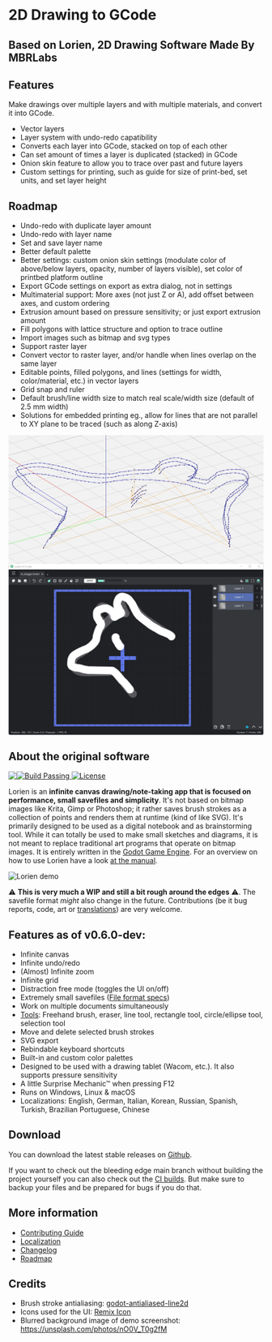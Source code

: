 # 2D Drawing to GCode

## Based on Lorien, 2D Drawing Software Made By MBRLabs

## Features
Make drawings over multiple layers and with multiple materials, and convert it into GCode.
- Vector layers
- Layer system with undo-redo capatibility
- Converts each layer into GCode, stacked on top of each other
- Can set amount of times a layer is duplicated (stacked) in GCode
- Onion skin feature to allow you to trace over past and future layers
- Custom settings for printing, such as guide for size of print-bed, set units, and set layer height

## Roadmap
- Undo-redo with duplicate layer amount
- Undo-redo with layer name
- Set and save layer name
- Better default palette
- Better settings: custom onion skin settings (modulate color of above/below layers, opacity, number of layers visible), set color of printbed platform outline
- Export GCode settings on export as extra dialog, not in settings
- Multimaterial support: More axes (not just Z or A), add offset between axes, and custom ordering
- Extrusion amount based on pressure sensitivity; or just export extrusion amount
- Fill polygons with lattice structure and option to trace outline
- Import images such as bitmap and svg types
- Support raster layer
- Convert vector to raster layer, and/or handle when lines overlap on the same layer
- Editable points, filled polygons, and lines (settings for width, color/material, etc.) in vector layers
- Grid snap and ruler
- Default brush/line width size to match real scale/width size (default of 2.5 mm width)
- Solutions for embedded printing eg., allow for lines that are not parallel to XY plane to be traced (such as along Z-axis)

<img src="https://github.com/QueenChristina/draw-to-gcode/blob/main/images/gcode-demo.jpg" align="center"/>
<img src="https://github.com/QueenChristina/draw-to-gcode/blob/main/images/layers-demo.jpg" align="center"/>

## About the original software
<img src="https://raw.githubusercontent.com/mbrlabs/Lorien/main/images/lorien.png" align="left"/>
<p>
    <a href="https://github.com/mbrlabs/Lorien/actions">
        <img src="https://github.com/mbrlabs/Lorien/workflows/build/badge.svg" alt="Build Passing" />
    </a>
    <a href="https://github.com/mbrlabs/Lorien/blob/main/LICENSE">
        <img src="https://img.shields.io/github/license/mbrlabs/Lorien.svg" alt="License" />
    </a>
</p>

Lorien is an **infinite canvas drawing/note-taking app that is focused on performance, small savefiles and simplicity**. It's not based on bitmap images like Krita, Gimp or Photoshop; it rather saves brush strokes as a collection of points and renders them at runtime (kind of like SVG). It's primarily designed to be used as a digital notebook and as brainstorming tool. While it can totally be used to make small sketches and diagrams, it is not meant to replace traditional art programs that operate on bitmap images. It is entirely written in the [Godot Game Engine](https://godotengine.org/). For an overview on how to use Lorien have a look [at the manual](docs/manuals/manual_v0.5.0.md). 

![Lorien demo](https://raw.githubusercontent.com/mbrlabs/Lorien/main/images/lorien_demo.png)

⚠ **This is very much a WIP and still a bit rough around the edges** ⚠. The savefile format *might* also change in the future. Contributions (be it bug reports, code, art or [translations](docs/i18n.md)) are very welcome.

## Features as of v0.6.0-dev:
- Infinite canvas
- Infinite undo/redo
- (Almost) Infinite zoom
- Infinite grid
- Distraction free mode (toggles the UI on/off)
- Extremely small savefiles ([File format specs](docs/file_format.md))
- Work on multiple documents simultaneously
- [Tools](docs/manuals/manual_v0.5.0.md): Freehand brush, eraser, line tool, rectangle tool, circle/ellipse tool, selection tool
- Move and delete selected brush strokes
- SVG export
- Rebindable keyboard shortcuts
- Built-in and custom color palettes
- Designed to be used with a drawing tablet (Wacom, etc.). It also supports pressure sensitivity
- A little Surprise Mechanic™ when pressing F12
- Runs on Windows, Linux & macOS
- Localizations: English, German, Italian, Korean, Russian, Spanish, Turkish, Brazilian Portuguese, Chinese

## Download
You can download the latest stable releases on [Github](https://github.com/mbrlabs/Lorien/releases). 

If you want to check out the bleeding edge main branch without building the project yourself you can also check out the [CI builds](https://github.com/mbrlabs/Lorien/actions). But make sure to backup your files and be prepared for bugs if you do that.

## More information
- [Contributing Guide](docs/contributing.md)
- [Localization](docs/i18n.md)
- [Changelog](docs/changelog.md)
- [Roadmap](docs/roadmap.md)

## Credits
- Brush stroke antialiasing: [godot-antialiased-line2d](https://github.com/godot-extended-libraries/godot-antialiased-line2d)
- Icons used for the UI: [Remix Icon](https://remixicon.com/)
- Blurred background image of demo screenshot: https://unsplash.com/photos/nO0V_T0g2fM
